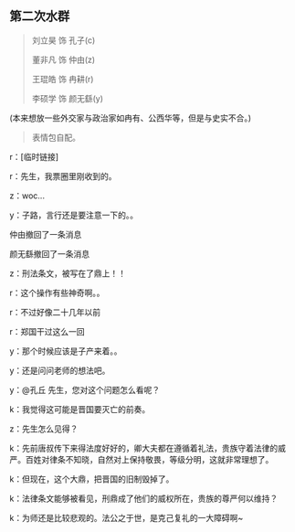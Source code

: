 ## 第二次水群 

> 刘立昊 饰 孔子(c)
>
> 董非凡 饰 仲由(z)
>
> 王琨皓 饰 冉耕(r)
>
> 李硕学 饰 颜无繇(y)

(本来想放一些外交家与政治家如冉有、公西华等，但是与史实不合。)

> 表情包自配。



r：[临时链接]

r：先生，我票圈里刚收到的。

z：woc...

y：子路，言行还是要注意一下的。。

仲由撤回了一条消息

颜无繇撤回了一条消息

z：刑法条文，被写在了鼎上！！

r：这个操作有些神奇啊。。

r：不过好像二十几年以前

r：郑国干过这么一回

y：那个时候应该是子产来着。。

y：还是问问老师的想法吧。

y：@孔丘 先生，您对这个问题怎么看呢？

k：我觉得这可能是晋国要灭亡的前奏。

z：先生怎么见得？

k：先前唐叔传下来得法度好好的，卿大夫都在遵循着礼法，贵族守着法律的威严。百姓对律条不知晓，自然对上保持敬畏，等级分明，这就非常理想了。

k：但现在，这个大鼎，把晋国的旧制毁掉了。

k：法律条文能够被看见，刑鼎成了他们的威权所在，贵族的尊严何以维持？

k：为师还是比较悲观的。法公之于世，是克己复礼的一大障碍啊~
